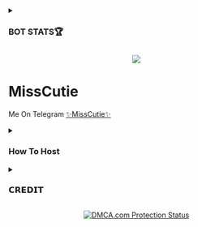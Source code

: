</details>

<details><summary><h3>BOT STATS🏆</h3></summary>
  
<p align="center">
    <a href="https://github.com/saifalisew1508/MissCutieRobot/stargazers"><img src="https://img.shields.io/github/stars/saifalisew1508/MissCutieRobot?label=Stars&style=flat-square&logo=github&color=F10070" alt="Stars" /></a>
</p>
<p align="center">
    <a href="https://github.com/saifalisew1508/MissCutieRobot"> <img src="https://img.shields.io/github/repo-size/saifalisew1508/MissCutieRobot?color=orange&logo=github&logoColor=green&style=for-the-badge" /></a>
    <a href="https://github.com/saifalisew1508/MissCutieRobot/commits"> <img src="https://img.shields.io/github/last-commit/saifalisew1508/MissCutieRobot?color=blue&logo=github&logoColor=green&style=for-the-badge" /></a>
    <a href="https://github.com/saifalisew1508/MissCutieRobot/issues"> <img src="https://img.shields.io/github/issues/saifalisew1508/MissCutieRobot?color=blueviolet&logo=github&logoColor=green&style=for-the-badge" /></a>
    <a href="https://github.com/saifalisew1508/MissCutieRobot/network/members"> <img src="https://img.shields.io/github/forks/saifalisew1508/MissCutieRobot?color=red&logo=github&logoColor=green&style=for-the-badge" /></a>  
    <a href="https://pypi.org/project/Telethon/"> <img src="https://img.shields.io/pypi/v/telethon?color=yellow&label=telethon&logo=python&logoColor=green&style=for-the-badge" /></a>
</p>
</details>

<p align="center">
  <img src="https://te.legra.ph/file/f2b0a5b123b8c6de9cb39.jpg">
</p>


# MissCutie
Me On Telegram [✨MissCutie✨](https://t.me/MissCutie_Bot)

</details>
<details><summary><h3>How To Host</h3></summary>
The easiest way to deploy this Bot
<p align="center"><a href="https://heroku.com/deploy?template=https://github.com/saifalisew1508/MissCutieRobot"> <img src="https://img.shields.io/badge/Deploy%20To%20Heroku-black?style=for-the-badge&logo=heroku" width="220" height="38.45"/></a></p>
 </details>

</details>

<details><summary><h3>𝗖𝗥𝗘𝗗𝗜𝗧</h3></summary>
  
 Credit - [YONE☢️](https://github.com/noob-kittu/YoneRobot)

</details>

<p align="center">
    <a href="//www.dmca.com/Protection/Status.aspx?ID=899e4481-3dc5-49f5-98f2-abf0e5d051b8" title="DMCA.com Protection Status" class="dmca-badge"> <img src="https://images.dmca.com/Badges/dmca_protected_sml_120n.png?ID=899e4481-3dc5-49f5-98f2-abf0e5d051b8"  alt="DMCA.com Protection Status" /></a>  
</p>
